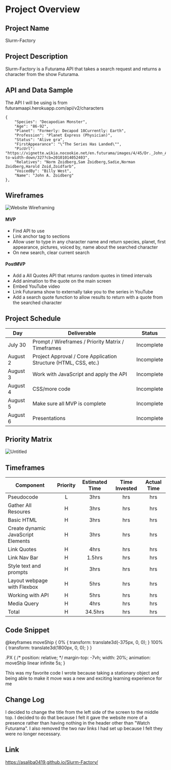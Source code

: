 # Project Overview

## Project Name

Slurm-Factory

## Project Description

Slurm-Factory is a Futurama API that takes a search request and returns a character from the show Futurama.

## API and Data Sample

The API I will be using is from futuramaapi.herokuapp.com/api/v2/characters

    {
        "Species": "Decapodian Monster",
        "Age": "86-92",
        "Planet": "Formerly: Decapod 10Currently: Earth",
        "Profession": "Planet Express (Physician)",
        "Status": "Alive gra",
        "FirstAppearance": "\"The Series Has Landed\"",
        "PicUrl": "https://vignette.wikia.nocookie.net/en.futurama/images/4/45/Dr._John_A._Zoidberg.png/revision/latest/scale-to-width-down/327?cb=20101014052403",
        "Relatives": "Norm Zoidberg,Sam Zoidberg,Sadie,Norman Zoidberg,Harold Zoid,Zoidfarb",
        "VoicedBy": "Billy West",
        "Name": "John A. Zoidberg"
    },

## Wireframes

![Website Wireframing](https://user-images.githubusercontent.com/87334000/127892496-1a0d5f9f-84c4-490e-97f3-3b785cd6abfa.jpg)

#### MVP 

- Find API to use 
- Link anchor tag to sections
- Allow user to type in any character name and return species, planet, first appearance, pictures, voiced by, name about the searched character
- On new search, clear current search

#### PostMVP  

- Add a All Quotes API that returns random quotes in timed intervals
- Add animation to the quote on the main screen
- Embed YouTube video
- Link Futurama show to externally take you to the series in YouTube
- Add a search quote function to allow results to return with a quote from the searched character

## Project Schedule

|  Day | Deliverable | Status
|---|---| ---|
|July 30| Prompt / Wireframes / Priority Matrix / Timeframes | Incomplete
|August 2| Project Approval / Core Application Structure (HTML, CSS, etc.) | Incomplete
|August 3| Work with JavaScript and apply the API | Incomplete
|August 4| CSS/more code  | Incomplete
|August 5| Make sure all MVP is complete | Incomplete
|August 6| Presentations | Incomplete

## Priority Matrix

![Untitled](https://user-images.githubusercontent.com/87334000/127894670-915af9ae-4c5c-4d90-9885-6a22cbd3b734.jpg)

## Timeframes

| Component | Priority | Estimated Time | Time Invested | Actual Time |
| --- | :---: |  :---: | :---: | :---: |
| Pseudocode | L | 3hrs | hrs | hrs |
| Gather All Resoures | H | 3hrs | hrs | hrs |
| Basic HTML | H | 3hrs| hrs | hrs |
| Create dynamic JavaScript Elements | H | 3hrs| hrs | hrs |
| Link Quotes | H | 4hrs| hrs | hrs |
| Link Nav Bar | H | 1.5hrs| hrs | hrs |
| Style text and prompts | H | 3hrs| hrs | hrs |
| Layout webpage with Flexbox | H | 5hrs| hrs | hrs |
| Working with API | H | 5hrs| hrs | hrs |
| Media Query | H | 4hrs| hrs | hrs |
| Total | H | 34.5hrs| hrs | hrs |

## Code Snippet

@keyframes moveShip {
  0% {
    transform: translate3d(-375px, 0, 0);
  }
  100% {
    transform: translate3d(1800px, 0, 0);
  }
}

.PX {
  /* position: relative; */
  margin-top: -7vh;
  width: 20%;
  animation: moveShip linear infinite 5s;
}

This was my favorite code I wrote because taking a stationary object and being able to make it move was a new and exciting learning experience for me

## Change Log
I decided to change the title from the left side of the screen to the middle top. I decided to do that because I felt it gave the website more of a presence rather than having nothing in the header other than "Watch Futurama". I also removed the two nav links I had set up because I felt they were no longer necessary. 

## Link

https://asaliba0419.github.io/Slurm-Factory/